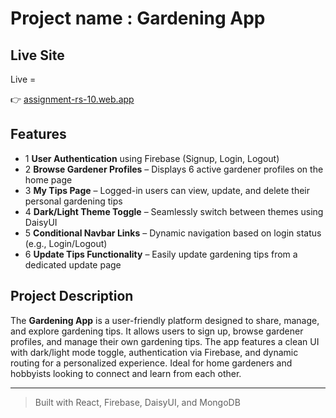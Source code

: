 
# Project name : Gardening App

##  Live Site  
Live = 

👉 [assignment-rs-10.web.app](https://assignment-rs-10.web.app)


##  Features

- 1 **User Authentication** using Firebase (Signup, Login, Logout)
- 2 **Browse Gardener Profiles** – Displays 6 active gardener profiles on the home page
- 3 **My Tips Page** – Logged-in users can view, update, and delete their personal gardening tips
- 4 **Dark/Light Theme Toggle** – Seamlessly switch between themes using DaisyUI
- 5 **Conditional Navbar Links** – Dynamic navigation based on login status (e.g., Login/Logout)
- 6 **Update Tips Functionality** – Easily update gardening tips from a dedicated update page

##  Project Description

The **Gardening App** is a user-friendly platform designed to share, manage, and explore gardening tips. It allows users to sign up, browse gardener profiles, and manage their own gardening tips. The app features a clean UI with dark/light mode toggle, authentication via Firebase, and dynamic routing for a personalized experience. Ideal for home gardeners and hobbyists looking to connect and learn from each other.

---

>  Built with React, Firebase, DaisyUI, and MongoDB

